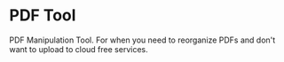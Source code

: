 # PDF Tool

PDF Manipulation Tool. For when you need to reorganize PDFs and don't want to upload to cloud free services.
